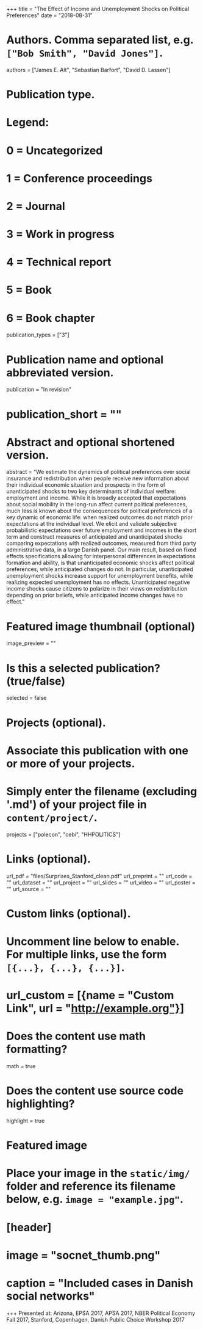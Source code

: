 +++
title = "The Effect of Income and Unemployment Shocks on Political Preferences"
date = "2018-08-31"

# Authors. Comma separated list, e.g. `["Bob Smith", "David Jones"]`.
authors = ["James E. Alt", "Sebastian Barfort", "David D. Lassen"]

# Publication type.
# Legend:
# 0 = Uncategorized
# 1 = Conference proceedings
# 2 = Journal
# 3 = Work in progress
# 4 = Technical report
# 5 = Book
# 6 = Book chapter
publication_types = ["3"]

# Publication name and optional abbreviated version.
publication = "In revision"
# publication_short = ""

# Abstract and optional shortened version.
abstract = "We estimate the dynamics of political preferences over social insurance and redistribution when people receive new information about their individual economic situation and prospects in the form of unanticipated shocks to two key determinants of individual welfare: employment and income. While it is broadly accepted that expectations about social mobility in the long-run affect current political preferences, much less is known about the consequences for political preferences of a key dynamic of economic life: when realized outcomes do not match prior expectations at the individual level. We elicit and validate subjective probabilistic expectations over future employment and incomes in the short term and construct measures of anticipated and unanticipated shocks comparing expectations with realized outcomes, measured from third party administrative data, in a large Danish panel. Our main result, based on fixed effects specifications allowing for interpersonal differences in expectations formation and ability, is that unanticipated economic shocks affect political preferences, while anticipated changes do not. In particular, unanticipated unemployment shocks increase support for unemployment benefits, while realizing expected unemployment has no effects. Unanticipated negative income shocks cause citizens to polarize in their views on redistribution depending on prior beliefs, while anticipated income changes have no effect."

# Featured image thumbnail (optional)
image_preview = ""

# Is this a selected publication? (true/false)
selected = false

# Projects (optional).
#   Associate this publication with one or more of your projects.
#   Simply enter the filename (excluding '.md') of your project file in `content/project/`.
projects = ["polecon", "cebi", "HHPOLITICS"]

# Links (optional).
url_pdf = "files/Surprises_Stanford_clean.pdf"
url_preprint = ""
url_code = ""
url_dataset = ""
url_project = ""
url_slides = ""
url_video = ""
url_poster = ""
url_source = ""

# Custom links (optional).
#   Uncomment line below to enable. For multiple links, use the form `[{...}, {...}, {...}]`.
# url_custom = [{name = "Custom Link", url = "http://example.org"}]

# Does the content use math formatting?
math = true

# Does the content use source code highlighting?
highlight = true

# Featured image
# Place your image in the `static/img/` folder and reference its filename below, e.g. `image = "example.jpg"`.
# [header]
# image = "socnet_thumb.png"
# caption = "Included cases in Danish social networks"

+++
Presented at: Arizona, EPSA 2017, APSA 2017, NBER Political Economy Fall 2017, Stanford, Copenhagen, Danish Public Choice Workshop 2017
